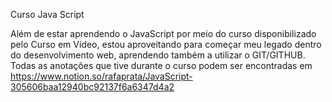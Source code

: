 Curso Java Script


Além de estar aprendendo o JavaScript por meio do curso disponibilizado pelo Curso em Vídeo, estou aproveitando para começar meu legado dentro do desenvolvimento web, aprendendo também a utilizar o GIT/GITHUB.
Todas as anotações que tive durante o curso podem ser encontradas em https://www.notion.so/rafaprata/JavaScript-305606baa12940bc92137f6a6347d4a2
